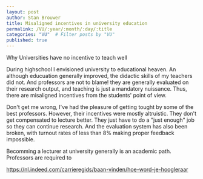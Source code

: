 ```yaml
---
layout: post
author: Stan Brouwer
title: Misaligned incentives in university education
permalink: /VU/:year/:month/:day/:title
categories: "VU"  # Filter posts by "VU"
published: true
---
```


Why Universities have no incentive to teach well
<!--excerpt-->

During highschool I envisioned university to educational heaven. An although educuation generally improved, the didactic skills of my teachers did not. And professors are not to blame! they are generally evaluated on their research output, and teaching is just a mandatory nuissance. Thus, there are misaligned incentives from the students' point of view. 



Don't get me wrong, I've had the pleasure of getting tought by some of the best professors. However, their incentives were mostly altruistic. They don't get compensated to lecture better. They just have to do a "just enough" job so they can continue research. And the evaluation system has also been broken, with turnout rates of less than 8% making proper feedback impossible. 


Becomming a lecturer at university generally is an academic path. Professors are required to 

https://nl.indeed.com/carrieregids/baan-vinden/hoe-word-je-hoogleraar
